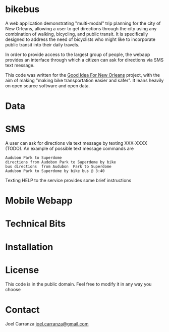 bikebus
=======

A web application demonstrating "multi-modal" trip planning for the city of New Orleans, allowing a user to get directions through the city using any combination of walking, bicycling, and public transit. It is specifically designed to address the need of bicyclists who might like to incorporate public transit into their daily travels. 

In order to provide access to the largest group of people, the webapp provides an interface through which a citizen can ask for directions via SMS text message. 

This code was written for the [Good Idea For New Orleans][good] project, with the aim of making "making bike transportation easier and safer". It leans heavily on open source software and open data.

[good]:http://handbook.neighborland.com/good-ideas-for-new-orleans/
[norta]:http://www.norta.com/
[gtfs]:https://developers.google.com/transit/gtfs/
[osm]:http://www.openstreetmap.org/

# Data


# SMS 

A user can ask for directions via text message by texting XXX-XXXX (TODO). An example of possible text message commands are

	Audubon Park to Superdome
	directions from Audobon Park to Superdome by bike 
	bus directions  from Audubon  Park to Superdome
	Audubon Park to Superdome by bike bus @ 3:40

Texting HELP to the service provides some brief instructions

[twilio]:https://www.twilio.com/

# Mobile Webapp

[webpy]:http://webpy.org/

# Technical Bits

[otp]:https://github.com/openplans/OpenTripPlanner/wiki/


# Installation

# License

This code is in the public domain. Feel free to modify it in any way you choose

# Contact

Joel Carranza 
joel.carranza@gmail.com

